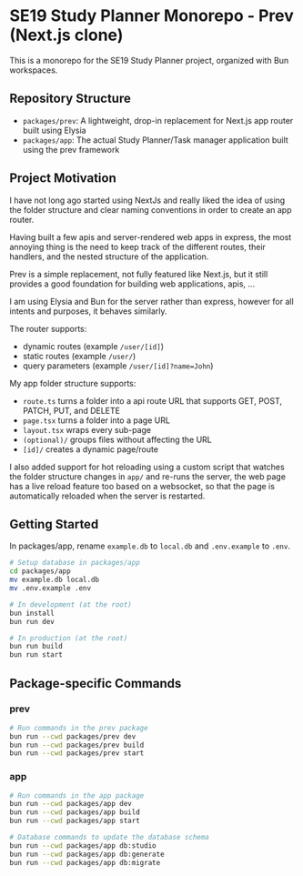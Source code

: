 # SE19 Study Planner Monorepo - Prev (Next.js clone)

This is a monorepo for the SE19 Study Planner project, organized with Bun workspaces.

## Repository Structure

- `packages/prev`: A lightweight, drop-in replacement for Next.js app router built using Elysia
- `packages/app`: The actual Study Planner/Task manager application built using the prev framework

## Project Motivation

I have not long ago started using NextJs and really liked the idea of using the folder structure and clear naming conventions in order to create an app router.

Having built a few apis and server-rendered web apps in express, the most annoying thing is the need to keep track of the different routes, their handlers, and the nested structure of the application.

Prev is a simple replacement, not fully featured like Next.js, but it still provides a good foundation for building web applications, apis, ...

I am using Elysia and Bun for the server rather than express, however for all intents and purposes, it behaves similarly.

The router supports:

- dynamic routes (example `/user/[id]`)
- static routes (example `/user/`)
- query parameters (example `/user/[id]?name=John`)

My app folder structure supports:

- `route.ts` turns a folder into a api route URL that supports GET, POST, PATCH, PUT, and DELETE
- `page.tsx` turns a folder into a page URL
- `layout.tsx` wraps every sub-page
- `(optional)/` groups files without affecting the URL
- `[id]/` creates a dynamic page/route

I also added support for hot reloading using a custom script that watches the folder structure changes in `app/` and re-runs the server, the web page has a live reload feature too based on a websocket, so that the page is automatically reloaded when the server is restarted.

## Getting Started

In packages/app, rename `example.db` to `local.db` and `.env.example` to `.env`.

```bash
# Setup database in packages/app
cd packages/app
mv example.db local.db
mv .env.example .env

# In development (at the root)
bun install
bun run dev

# In production (at the root)
bun run build
bun run start
```

## Package-specific Commands

### prev

```bash
# Run commands in the prev package
bun run --cwd packages/prev dev
bun run --cwd packages/prev build
bun run --cwd packages/prev start
```

### app

```bash
# Run commands in the app package
bun run --cwd packages/app dev
bun run --cwd packages/app build
bun run --cwd packages/app start

# Database commands to update the database schema
bun run --cwd packages/app db:studio
bun run --cwd packages/app db:generate
bun run --cwd packages/app db:migrate
```
